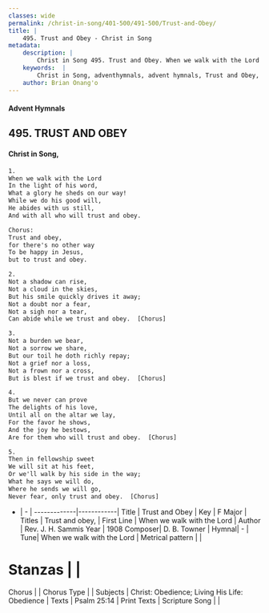 ```yaml
---
classes: wide
permalink: /christ-in-song/401-500/491-500/Trust-and-Obey/
title: |
    495. Trust and Obey - Christ in Song
metadata:
    description: |
        Christ in Song 495. Trust and Obey. When we walk with the Lord In the light of his word, What a glory he sheds on our way! While we do his good will, He abides with us still, And with all who will trust and obey. Chorus: Trust and obey,  for there's no other way To be happy in Jesus, but to trust and obey.
    keywords:  |
        Christ in Song, adventhymnals, advent hymnals, Trust and Obey, When we walk with the Lord. Trust and obey, 
    author: Brian Onang'o
---
```


#### Advent Hymnals
## 495. TRUST AND OBEY
####  Christ in Song,

```txt
1.
When we walk with the Lord
In the light of his word,
What a glory he sheds on our way!
While we do his good will,
He abides with us still,
And with all who will trust and obey.

Chorus:
Trust and obey, 
for there's no other way
To be happy in Jesus,
but to trust and obey.

2.
Not a shadow can rise,
Not a cloud in the skies,
But his smile quickly drives it away;
Not a doubt nor a fear,
Not a sigh nor a tear,
Can abide while we trust and obey.  [Chorus]

3.
Not a burden we bear,
Not a sorrow we share,
But our toil he doth richly repay;
Not a grief nor a loss,
Not a frown nor a cross,
But is blest if we trust and obey.  [Chorus]

4.
But we never can prove
The delights of his love,
Until all on the altar we lay,
For the favor he shows,
And the joy he bestows,
Are for them who will trust and obey.  [Chorus]

5.
Then in fellowship sweet
We will sit at his feet,
Or we'll walk by his side in the way;
What he says we will do,
Where he sends we will go,
Never fear, only trust and obey.  [Chorus]

```

- |   -  |
-------------|------------|
Title | Trust and Obey |
Key | F Major |
Titles | Trust and obey,  |
First Line | When we walk with the Lord |
Author | Rev. J. H. Sammis
Year | 1908
Composer| D. B. Towner |
Hymnal|  - |
Tune| When we walk with the Lord |
Metrical pattern | |
# Stanzas |  |
Chorus |  |
Chorus Type |  |
Subjects | Christ: Obedience; Living His Life: Obedience |
Texts | Psalm 25:14 |
Print Texts | 
Scripture Song |  |
    
